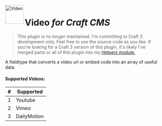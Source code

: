 <img src="http://i.imgur.com/jWAyxmT.png" alt="Video" align="left" height="60" />

# Video *for Craft CMS*

> This plugin is no longer maintained. I'm committing to Craft 3 development only. Feel free to use the source code as you like. If you're looking for a Craft 3 version of this plugin, it's likely I've merged parts or all of this plugin into my [Helpers module.](https://github.com/marknotton/craft-module-helpers)

A fieldtype that converts a video url or embed code into an array of useful data.

#### Supported Videos:

| # | Supported         
--- | -----------------
| 1 | Youtube          
| 2 | Vimeo           
| 3 | DailyMotion     
